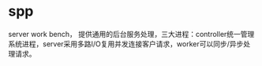 # spp
server work bench， 提供通用的后台服务处理，三大进程：controller统一管理系统进程，server采用多路I/O复用并发连接客户请求，worker可以同步/异步处理请求。
